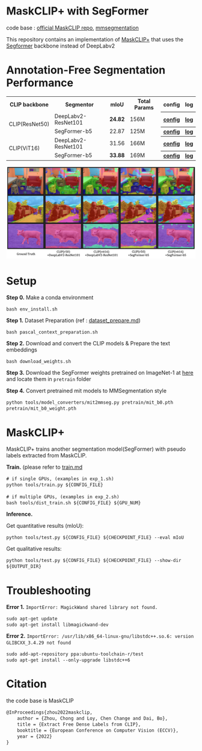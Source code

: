 # MaskCLIP+ with SegFormer
code base : [official MaskCLIP repo](https://github.com/chongzhou96/MaskCLIP), [mmsegmentation](https://github.com/open-mmlab/mmsegmentation)

This repository contains an implementation of [MaskCLIP+](https://arxiv.org/abs/2112.01071) that uses the [Segformer](https://arxiv.org/abs/2105.15203) backbone instead of DeepLabv2

# Annotation-Free Segmentation Performance

<table>
    <tr>
        <th>CLIP backbone</th>
        <th>Segmentor</th>
        <th>mIoU</th>
        <th>Total Params</th>
        <th>config</th>
        <th>log</th>
    </tr>
    <tr>
        <td rowspan=2>CLIP(ResNet50)</td>
        <td>  DeepLabv2-ResNet101 </td>
        <td> <strong>24.82 </strong></td>
        <td> 156M </td>
        <th><a href="https://github.com/dgymjol/MaskCLIP_SegFormer/blob/master/work_dirs/anno_free/r50-dl2/maskclip_plus_r50_deeplabv2_r101-d8_480x480_4k_pascal_context_59.py">config</a></th>
        <th><a href="https://github.com/dgymjol/MaskCLIP_SegFormer/blob/master/work_dirs/anno_free/r50-dl2/20230220_004900.log">log</a></th>
    </tr>
    <tr>
        <td>SegFormer-b5</td>
        <td> 22.87</td>
        <td> 125M</td>
        <th><a href="https://github.com/dgymjol/MaskCLIP_SegFormer/blob/master/work_dirs/anno_free/r50-sfb5/maskclip_plus_r50_segformer_b5_480x480_8k_pascal_context_59.py">config</a></th>
        <th><a href="https://github.com/dgymjol/MaskCLIP_SegFormer/blob/master/work_dirs/anno_free/r50-sfb5/20230219_195921.log">log</a></th>
    </tr>
    <tr>
        <td rowspan=2>CLIP(ViT16)</td>
        <td>  DeepLabv2-ResNet101 </td>
        <td> 31.56 </td>
        <td> 166M </td>
        <th><a href="https://github.com/dgymjol/MaskCLIP_SegFormer/blob/master/work_dirs/anno_free/vit-dlv2/maskclip_plus_vit16_deeplabv2_r101-d8_480x480_4k_pascal_context_59.py">config</a></th>
        <th><a href="https://github.com/dgymjol/MaskCLIP_SegFormer/blob/master/work_dirs/anno_free/vit-dlv2/20230219_231252.log">log</a></th>
    </tr>
    <tr>
        <td>SegFormer-b5</td>
        <td> <strong>33.88</strong></td>
        <td> 169M</td>
        <th><a href="https://github.com/dgymjol/MaskCLIP_SegFormer/blob/master/work_dirs/anno_free/vit-sfb5/maskclip_plus_vit16_segformer_b5_480x480_8k_pascal_context_59.py">config</a></th>
        <th><a href="https://github.com/dgymjol/MaskCLIP_SegFormer/blob/master/work_dirs/anno_free/vit-sfb5/20230219_124812.log">log</a></th>
    </tr>
</table>

![Data](demo.png)

# Setup
**Step 0.**  Make a conda environment
```shell
bash env_install.sh
```

**Step 1.**  Dataset Preparation (ref : [dataset_prepare.md](docs/en/dataset_prepare.md#prepare-datasets))

```shell
bash pascal_context_preparation.sh
```

**Step 2.**  Download and convert the CLIP models & Prepare the text embeddings

```shell
bash download_weights.sh
```

**Step 3.**  Download the SegFormer weights pretrained on ImageNet-1 at [here](https://github.com/NVlabs/SegFormer#trainings) and locate them in `pretrain` folder

**Step 4.** Convert pretrained mit models to MMSegmentation style
```shell
python tools/model_converters/mit2mmseg.py pretrain/mit_b0.pth pretrain/mit_b0_weight.pth
```

# MaskCLIP+

MaskCLIP+ trains another segmentation model(SegFormer) with pseudo labels extracted from MaskCLIP.

**Train.** (please refer to [train.md](docs/en/train.md)

```shell
# if single GPUs, (examples in exp_1.sh)
python tools/train.py ${CONFIG_FILE}

# if multiple GPUs, (examples in exp_2.sh)
bash tools/dist_train.sh ${CONFIG_FILE} ${GPU_NUM}
```

**Inference.** 

Get quantitative results (mIoU):
```shell
python tools/test.py ${CONFIG_FILE} ${CHECKPOINT_FILE} --eval mIoU
```
Get qualitative results:
```shell
python tools/test.py ${CONFIG_FILE} ${CHECKPOINT_FILE} --show-dir ${OUTPUT_DIR}
```

# Troubleshooting

**Error 1.** `ImportError: MagickWand shared library not found.`
```shell
sudo apt-get update
sudo apt-get install libmagickwand-dev
```

**Error 2.** `ImportError: /usr/lib/x86_64-linux-gnu/libstdc++.so.6: version GLIBCXX_3.4.29 not found `
```shell
sudo add-apt-repository ppa:ubuntu-toolchain-r/test
sudo apt-get install --only-upgrade libstdc++6
```

# Citation
the code base is  MaskCLIP
```
@InProceedings{zhou2022maskclip,
    author = {Zhou, Chong and Loy, Chen Change and Dai, Bo},
    title = {Extract Free Dense Labels from CLIP},
    booktitle = {European Conference on Computer Vision (ECCV)},
    year = {2022}
}
```